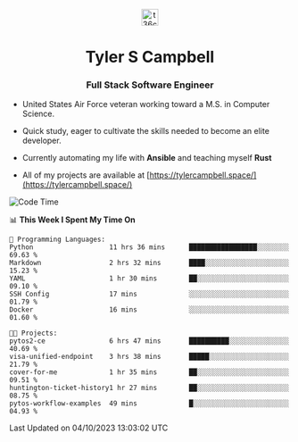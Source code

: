 <p align="center">
<a href="https://www.linkedin.com/in/t36campbell" target="blank"><img align="center" src="https://ik.imagekit.io/t36campbell/Portfolio/linkedin.png.original_m8bbGgPh6.png" alt="t36campbell" height="30" width="30" /></a>
</p>
<h1 align="center">Tyler S Campbell</h1>
<h3 align="center">Full Stack Software Engineer</h3>

* United States Air Force veteran working toward a M.S. in Computer Science.

* Quick study, eager to cultivate the skills needed to become an elite developer.

* Currently automating my life with **Ansible** and teaching myself **Rust**

* All of my projects are available at [https://tylercampbell.space/](https://tylercampbell.space/)

<!--START_SECTION:waka-->
![Code Time](http://img.shields.io/badge/Code%20Time-2%2C859%20hrs%2052%20mins-blue)

📊 **This Week I Spent My Time On** 

```text
💬 Programming Languages: 
Python                   11 hrs 36 mins      █████████████████░░░░░░░░   69.63 % 
Markdown                 2 hrs 32 mins       ████░░░░░░░░░░░░░░░░░░░░░   15.23 % 
YAML                     1 hr 30 mins        ██░░░░░░░░░░░░░░░░░░░░░░░   09.10 % 
SSH Config               17 mins             ░░░░░░░░░░░░░░░░░░░░░░░░░   01.79 % 
Docker                   16 mins             ░░░░░░░░░░░░░░░░░░░░░░░░░   01.60 % 

🐱‍💻 Projects: 
pytos2-ce                6 hrs 47 mins       ██████████░░░░░░░░░░░░░░░   40.69 % 
visa-unified-endpoint    3 hrs 38 mins       █████░░░░░░░░░░░░░░░░░░░░   21.79 % 
cover-for-me             1 hr 35 mins        ██░░░░░░░░░░░░░░░░░░░░░░░   09.51 % 
huntington-ticket-history1 hr 27 mins        ██░░░░░░░░░░░░░░░░░░░░░░░   08.75 % 
pytos-workflow-examples  49 mins             █░░░░░░░░░░░░░░░░░░░░░░░░   04.93 % 
```


 Last Updated on 04/10/2023 13:03:02 UTC
<!--END_SECTION:waka-->

